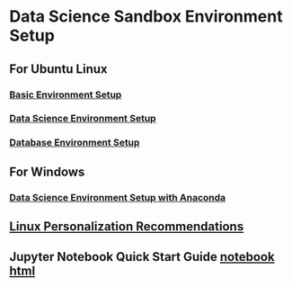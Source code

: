# Data Science Sandbox Environment Setup
## For Ubuntu Linux 
### [Basic Environment Setup](./Sandbox_Build_Scripts/Basic_Env.sh)
### [Data Science Environment Setup](./Sandbox_Build_Scripts/Data_Science_Env.sh) 
### [Database Environment Setup](./Sandbox_Build_Scripts/Databases_Env.sh)
## For Windows
### [Data Science Environment Setup with Anaconda](./Windows.pdf) 
## [Linux Personalization Recommendations](./Personalize.md)
## Jupyter Notebook Quick Start Guide [notebook](./Quick_Start/JupyterNotebook_QuickStartGuide.ipynb) [html](./Quick_Start/JupyterNotebook_QuickStartGuide.html)
